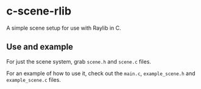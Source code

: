 # c-scene-rlib
A simple scene setup for use with Raylib in C.

## Use and example
For just the scene system, grab `scene.h` and `scene.c` files.

For an example of how to use it, check out the `main.c`, `example_scene.h` and `example_scene.c` files.

